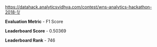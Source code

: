https://datahack.analyticsvidhya.com/contest/wns-analytics-hackathon-2018-1/

**Evaluation Metric** - F1 Score

**Leaderboard Score** - 0.50369  

**Leaderboard Rank** - 746


